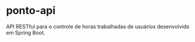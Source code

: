 # ponto-api
API RESTful para o controle de horas trabalhadas de usuários desenvolvido em Spring Boot.


